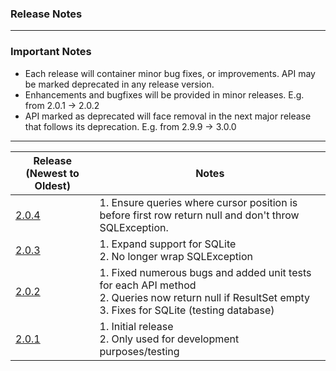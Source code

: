 ### Release Notes
---
###  Important Notes
- Each release will container minor bug fixes, or improvements. API may be marked deprecated in any release version.
- Enhancements and bugfixes will be provided in minor releases. E.g. from 2.0.1 -> 2.0.2
- API marked as deprecated will face removal in the next major release that follows its deprecation. E.g. from 2.9.9 -> 3.0.0

---

| Release (Newest to Oldest)                                     | Notes                                                                                                                                                        |
|----------------------------------------------------------------|--------------------------------------------------------------------------------------------------------------------------------------------------------------|
| [2.0.4](https://www.gserve.org/reflectdb/reflectdb-2.0.4.jar)  | 1. Ensure queries where cursor position is before first row return null and don't throw SQLException.                                                        |
| [2.0.3](https://www.gserve.org/reflectdb/reflectdb-2.0.3.jar)  | 1. Expand support for SQLite<br/>2. No longer wrap SQLException                                                                                              |
| [2.0.2](https://www.gserve.org/reflectdb/reflectdb-2.0.2.jar)  | 1. Fixed numerous bugs and added unit tests for each API method <br/>2. Queries now return null if ResultSet empty<br/>3. Fixes for SQLite (testing database)|
| [2.0.1](https://www.gserve.org/reflectdb/reflectdb-2.0.1.jar)  | 1. Initial release<br/>2. Only used for development purposes/testing                                                                                        |

